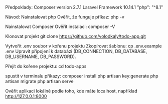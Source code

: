 Předpoklady:
Composer version 2.7.1 
Laravel Framework 10.14.1
"php": "^8.1"

Návod:
Nainstalovat php
Ověřit, že funguje příkaz:
php -v

Nainstalovat Composer
Ověřit instalaci:
composer -V

Klonovat projekt
git clone https://github.com/volodkaly/todo-app.git

Vytvořit .env soubor v kořenu projektu
Zkopírovat šablonu:
cp .env.example .env
Upravit připojení k databázi (DB_CONNECTION, DB_DATABASE, DB_USERNAME, DB_PASSWORD).

Přejít do kořene projektu:
cd todo-apps

spustit v terminalu příkazy:
composer install
php artisan key:generate
php artisan migrate
php artisan serve

Ověřit aplikaci lokálně podle toho, kde máte localhost, například
http://127.0.0.1:8000
